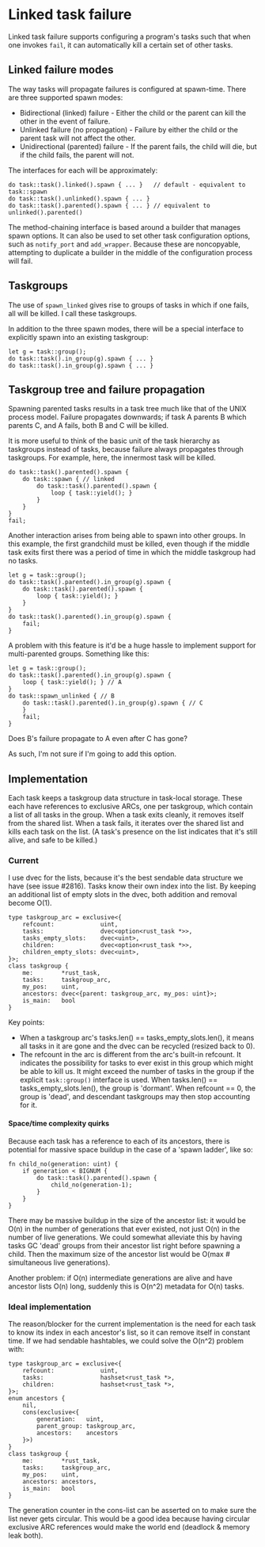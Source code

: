 # Linked task failure

Linked task failure supports configuring a program's tasks such that when one invokes `fail`, it can automatically kill a certain set of other tasks.

## Linked failure modes

The way tasks will propagate failures is configured at spawn-time. There are three supported spawn modes:

- Bidirectional (linked) failure - Either the child or the parent can kill the other in the event of failure.
- Unlinked failure (no propagation) - Failure by either the child or the parent task will not affect the other.
- Unidirectional (parented) failure - If the parent fails, the child will die, but if the child fails, the parent will not.

The interfaces for each will be approximately:

    do task::task().linked().spawn { ... }   // default - equivalent to task::spawn
    do task::task().unlinked().spawn { ... }
    do task::task().parented().spawn { ... } // equivalent to unlinked().parented()

The method-chaining interface is based around a builder that manages spawn options. It can also be used to set other task configuration options, such as `notify_port` and `add_wrapper`. Because these are noncopyable, attempting to duplicate a builder in the middle of the configuration process will fail.

## Taskgroups

The use of `spawn_linked` gives rise to groups of tasks in which if one fails, all will be killed. I call these taskgroups.

In addition to the three spawn modes, there will be a special interface to explicitly spawn into an existing taskgroup:

    let g = task::group();
    do task::task().in_group(g).spawn { ... }
    do task::task().in_group(g).spawn { ... }

## Taskgroup tree and failure propagation

Spawning parented tasks results in a task tree much like that of the UNIX process model. Failure propagates downwards; if task A parents B which parents C, and A fails, both B and C will be killed.

It is more useful to think of the basic unit of the task hierarchy as taskgroups instead of tasks, because failure always propagates through taskgroups. For example, here, the innermost task will be killed.

    do task::task().parented().spawn {
        do task::spawn { // linked
            do task::task().parented().spawn {
                loop { task::yield(); }
            }
        }
    }
    fail;

Another interaction arises from being able to spawn into other groups. In this example, the first grandchild must be killed, even though if the middle task exits first there was a period of time in which the middle taskgroup had no tasks.

    let g = task::group();
    do task::task().parented().in_group(g).spawn {
        do task::task().parented().spawn {
            loop { task::yield(); }
        }
    }
    do task::task().parented().in_group(g).spawn {
        fail;
    }

A problem with this feature is it'd be a huge hassle to implement support for multi-parented groups. Something like this:

    let g = task::group();
    do task::task().parented().in_group(g).spawn {
        loop { task::yield(); } // A
    }
    do task::spawn_unlinked { // B
        do task::task().parented().in_group(g).spawn { // C
        }
        fail;
    }

Does B's failure propagate to A even after C has gone?

As such, I'm not sure if I'm going to add this option.

## Implementation

Each task keeps a taskgroup data structure in task-local storage. These each have references to exclusive ARCs, one per taskgroup, which contain a list of all tasks in the group. When a task exits cleanly, it removes itself from the shared list. When a task fails, it iterates over the shared list and kills each task on the list. (A task's presence on the list indicates that it's still alive, and safe to be killed.)

### Current

I use dvec for the lists, because it's the best sendable data structure we have (see issue #2816). Tasks know their own index into the list. By keeping an additional list of empty slots in the dvec, both addition and removal become O(1).

    type taskgroup_arc = exclusive<{
        refcount:             uint,
        tasks:                dvec<option<rust_task *>>,
        tasks_empty_slots:    dvec<uint>,
        children:             dvec<option<rust_task *>>,
        children_empty_slots: dvec<uint>,
    }>;
    class taskgroup {
        me:        *rust_task,
        tasks:     taskgroup_arc,
        my_pos:    uint,
        ancestors: dvec<{parent: taskgroup_arc, my_pos: uint}>;
        is_main:   bool
    }

Key points:

- When a taskgroup arc's tasks.len() == tasks_empty_slots.len(), it means all tasks in it are gone and the dvec can be recycled (resized back to 0).
- The refcount in the arc is different from the arc's built-in refcount. It indicates the possibility for tasks to ever exist in this group which might be able to kill us. It might exceed the number of tasks in the group if the explicit `task::group()` interface is used. When tasks.len() == tasks_empty_slots.len(), the group is 'dormant'. When refcount == 0, the group is 'dead', and descendant taskgroups may then stop accounting for it.

#### Space/time complexity quirks

Because each task has a reference to each of its ancestors, there is potential for massive space buildup in the case of a 'spawn ladder', like so:

    fn child_no(generation: uint) {
        if generation < BIGNUM {
            do task::task().parented().spawn {
                child_no(generation-1);
            }
        }
    }

There may be massive buildup in the size of the ancestor list: it would be O(n) in the number of generations that ever existed, not just O(n) in the number of live generations. We could somewhat alleviate this by having tasks GC 'dead' groups from their ancestor list right before spawning a child. Then the maximum size of the ancestor list would be O(max # simultaneous live generations).

Another problem: if O(n) intermediate generations are alive and have ancestor lists O(n) long, suddenly this is O(n^2) metadata for O(n) tasks.

### Ideal implementation

The reason/blocker for the current implementation is the need for each task to know its index in each ancestor's list, so it can remove itself in constant time. If we had sendable hashtables, we could solve the O(n^2) problem with:

    type taskgroup_arc = exclusive<{
        refcount:             uint,
        tasks:                hashset<rust_task *>,
        children:             hashset<rust_task *>,
    }>;
    enum ancestors {
        nil,
        cons(exclusive<{
            generation:   uint,
            parent_group: taskgroup_arc,
            ancestors:    ancestors
        }>)
    }
    class taskgroup {
        me:        *rust_task,
        tasks:     taskgroup_arc,
        my_pos:    uint,
        ancestors: ancestors,
        is_main:   bool
    }

The generation counter in the cons-list can be asserted on to make sure the list never gets circular. This would be a good idea because having circular exclusive ARC references would make the world end (deadlock & memory leak both).